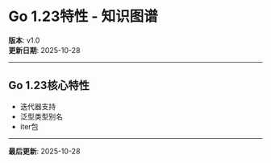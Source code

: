 # Go 1.23特性 - 知识图谱

**版本**: v1.0  
**更新日期**: 2025-10-28

---

## Go 1.23核心特性

- 迭代器支持
- 泛型类型别名
- iter包

---

**最后更新**: 2025-10-28

